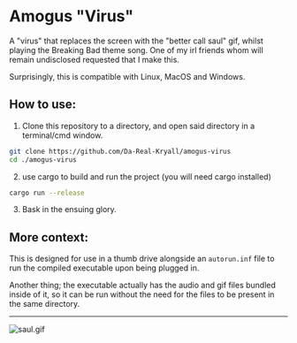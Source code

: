 # Amogus "Virus"
A "virus" that replaces the screen with the "better call saul" gif, whilst playing the Breaking Bad theme song.
One of my irl friends whom will remain undisclosed requested that I make this.

Surprisingly, this is compatible with Linux, MacOS and Windows.

## How to use:
1. Clone this repository to a directory, and open said directory in a terminal/cmd window.
```bash
git clone https://github.com/Da-Real-Kryall/amogus-virus
cd ./amogus-virus
```
2. use cargo to build and run the project (you will need cargo installed)
```bash
cargo run --release
```
3. Bask in the ensuing glory.

## More context:
This is designed for use in a thumb drive alongside an `autorun.inf` file to run the compiled executable upon being plugged in.

Another thing; the executable actually has the audio and gif files bundled inside of it, so it can be run without the need for the files to be present in the same directory.

---

![saul.gif](bettercallsaul.gif)
